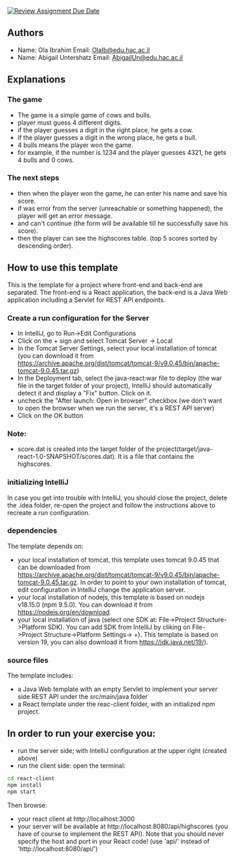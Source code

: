 [![Review Assignment Due Date](https://classroom.github.com/assets/deadline-readme-button-8d59dc4de5201274e310e4c54b9627a8934c3b88527886e3b421487c677d23eb.svg)](https://classroom.github.com/a/YDg-_nm7)
## Authors
* Name: Ola Ibrahim Email: <a href="OlaIb@edu.hac.ac.il">OlaIb@edu.hac.ac.il</a>
* Name: Abigail Untershatz  Email: <a href="AbigailUn@edu.hac.ac.il">AbigailUn@edu.hac.ac.il</a>

## Explanations
### The game
* The game is a simple game of cows and bulls.
* player must guess 4 different digits.
* if the player guesses a digit in the right place, he gets a cow.
* if the player guesses a digit in the wrong place, he gets a bull.
* 4 bulls means the player won the game.
* for example, if the number is 1234 and the player guesses 4321, he gets 4 bulls and 0 cows. 

### The next steps
* then when the player won the game, he can enter his name and save his score.
* if was error from the server (unreachable or something happened), the player will get an error message.
* and can't continue (the form will be available till he successfully save his score).
* then the player can see the highscores table. (top 5 scores sorted by descending order).

## How to use this template
This is the template for a project where front-end and back-end are separated.
The front-end is a React application, the back-end is a Java Web application
including a Servlet for REST API endpoints.

### Create a run configuration for the Server
* In IntelliJ, go to Run->Edit Configurations
* Click on the + sign and select Tomcat Server -> Local
* In the Tomcat Server Settings, select your local installation of tomcat (you can download it from https://archive.apache.org/dist/tomcat/tomcat-9/v9.0.45/bin/apache-tomcat-9.0.45.tar.gz)
* In the Deployment tab, select the java-react:war file to deploy (the war file in the target folder of your project), IntelliJ should automatically detect it and display a "Fix" button. Click on it.
* uncheck the "After launch: Open in browser" checkbox (we don't want to open the browser when we run the server, it's a REST API server)
* Click on the OK button

### Note:
* score.dat is created into the target folder of the project(target/java-react-1.0-SNAPSHOT/scores.dat). It is a file that contains the highscores.

### initializing IntelliJ
In case you get into trouble with IntelliJ, you should close the project,
delete the .idea folder, re-open the project and follow the instructions above to
recreate a run configuration.

###  dependencies
The template depends on:
* your local installation of tomcat, this template uses
  tomcat 9.0.45 that can be downloaded from https://archive.apache.org/dist/tomcat/tomcat-9/v9.0.45/bin/apache-tomcat-9.0.45.tar.gz.
  In order to point to your own installation of tomcat, edit configuration in IntelliJ change the application server.
* your local installation of nodejs, this template is based on nodejs v18.15.0 (npm 9.5.0). You can download it from https://nodejs.org/en/download.
* your local installation of java (select one SDK at: File->Project Structure->Platform SDK). You can add SDK from IntelliJ by cliking on  File->Project Structure->Platform Settings-> +).
  This template is based on version 19, you can also download it from https://jdk.java.net/19/).

###  source files
The template includes:
* a Java Web template with an empty Servlet to implement your server side REST API under the src/main/java folder
* a React template under the reac-client folder, with an initialized npm project.

## In order to run your exercise you:
* run the server side; with IntelliJ configuration at the upper right (created above)
* run the client side: open the terminal:
```bash
cd react-client
npm install
npm start
```

Then browse:
* your react client at http://localhost:3000
* your server will be available at http://localhost:8080/api/highscores (you have of course to implement the REST API).
  Note that you should never specify the host and port in your React code! (use 'api/' instead of 'http://localhost:8080/api/')